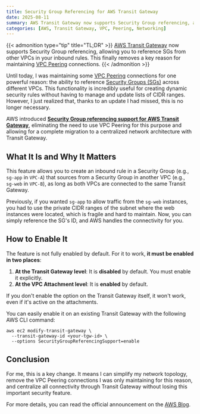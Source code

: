 ```yaml
---
title: Security Group Referencing for AWS Transit Gateway
date: 2025-08-11
summary: AWS Transit Gateway now supports Security Group referencing, allowing you to reference SGs from other VPCs in your inbound rules. This finally removes a key reason for maintaining VPC Peering connections.
categories: [AWS, Transit Gateway, VPC, Peering, Networking]
---
```


{{< admonition type="tip" title="TL;DR" >}}
[AWS Transit Gateway](https://docs.aws.amazon.com/vpc/latest/tgw/what-is-transit-gateway.html) now supports Security Group referencing, allowing you to reference SGs from other VPCs in your inbound rules. This finally removes a key reason for maintaining [VPC Peering](https://docs.aws.amazon.com/vpc/latest/peering/what-is-vpc-peering.html) connections.
{{< /admonition >}}

Until today, I was maintaining some [VPC Peering](https://docs.aws.amazon.com/vpc/latest/peering/what-is-vpc-peering.html) connections for one powerful reason: the ability to reference [Security Groups (SGs)](https://docs.aws.amazon.com/vpc/latest/userguide/vpc-security-groups.html) across different VPCs. This functionality is incredibly useful for creating dynamic security rules without having to manage and update lists of CIDR ranges. However, I just realized that, thanks to an update I had missed, this is no longer necessary.

AWS introduced [**Security Group referencing support for AWS Transit Gateway**](https://aws.amazon.com/blogs/networking-and-content-delivery/introducing-security-group-referencing-for-aws-transit-gateway/), eliminating the need to use VPC Peering for this purpose and allowing for a complete migration to a centralized network architecture with Transit Gateway.

## What It Is and Why It Matters

This feature allows you to create an inbound rule in a Security Group (e.g., `sg-app` in `VPC-A`) that sources from a Security Group in another VPC (e.g., `sg-web` in `VPC-B`), as long as both VPCs are connected to the same Transit Gateway.

Previously, if you wanted `sg-app` to allow traffic from the `sg-web` instances, you had to use the private CIDR ranges of the subnet where the web instances were located, which is fragile and hard to maintain. Now, you can simply reference the SG's ID, and AWS handles the connectivity for you.

## How to Enable It

The feature is not fully enabled by default. For it to work, **it must be enabled in two places**:

1. **At the Transit Gateway level**: It is **disabled** by default. You must enable it explicitly.
2. **At the VPC Attachment level**: It is **enabled** by default.

If you don't enable the option on the Transit Gateway itself, it won't work, even if it's active on the attachments.

You can easily enable it on an existing Transit Gateway with the following AWS CLI command:

```shell
aws ec2 modify-transit-gateway \
  --transit-gateway-id <your-tgw-id> \
  --options SecurityGroupReferencingSupport=enable
```

## Conclusion

For me, this is a key change. It means I can simplify my network topology, remove the VPC Peering connections I was only maintaining for this reason, and centralize all connectivity through Transit Gateway without losing this important security feature.

For more details, you can read the official announcement on the [AWS Blog](https://aws.amazon.com/blogs/networking-and-content-delivery/introducing-security-group-referencing-for-aws-transit-gateway/).
